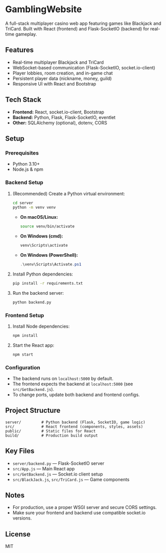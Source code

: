 
# GamblingWebsite

A full-stack multiplayer casino web app featuring games like Blackjack and TriCard. Built with React (frontend) and Flask-SocketIO (backend) for real-time gameplay.

## Features
- Real-time multiplayer Blackjack and TriCard
- WebSocket-based communication (Flask-SocketIO, socket.io-client)
- Player lobbies, room creation, and in-game chat
- Persistent player data (nickname, money, guild)
- Responsive UI with React and Bootstrap

## Tech Stack
- **Frontend:** React, socket.io-client, Bootstrap
- **Backend:** Python, Flask, Flask-SocketIO, eventlet
- **Other:** SQLAlchemy (optional), dotenv, CORS

## Setup

### Prerequisites
- Python 3.10+
- Node.js & npm


### Backend Setup
1. (Recommended) Create a Python virtual environment:
	 ```bash
	 cd server
	 python -m venv venv
	 ```
	 - **On macOS/Linux:**
		 ```bash
		 source venv/bin/activate
		 ```
	 - **On Windows (cmd):**
		 ```cmd
		 venv\Scripts\activate
		 ```
	 - **On Windows (PowerShell):**
		 ```powershell
		 .\venv\Scripts\Activate.ps1
		 ```
2. Install Python dependencies:
	 ```bash
	 pip install -r requirements.txt
	 ```
3. Run the backend server:
	 ```bash
	 python backend.py
	 ```

### Frontend Setup
1. Install Node dependencies:
	```bash
	npm install
	```
2. Start the React app:
	```bash
	npm start
	```

### Configuration
- The backend runs on `localhost:5000` by default.
- The frontend expects the backend at `localhost:5000` (see `src/GetBackend.js`).
- To change ports, update both backend and frontend configs.

## Project Structure
```
server/         # Python backend (Flask, SocketIO, game logic)
src/            # React frontend (components, styles, assets)
public/         # Static files for React
build/          # Production build output
```

## Key Files
- `server/backend.py` — Flask-SocketIO server
- `src/App.js` — Main React app
- `src/GetBackend.js` — Socket.io client setup
- `src/BlackJack.js`, `src/TriCard.js` — Game components

## Notes
- For production, use a proper WSGI server and secure CORS settings.
- Make sure your frontend and backend use compatible socket.io versions.

## License
MIT
